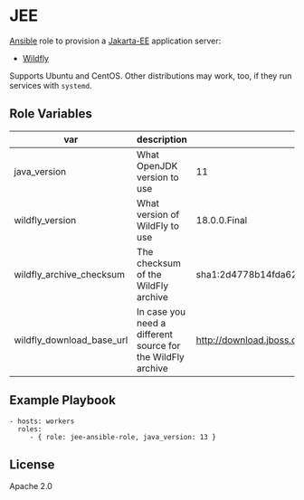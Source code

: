 JEE
===

[Ansible](https://docs.ansible.com/ansible/latest/index.html) role to provision a [Jakarta-EE](https://jakarta.ee) application server:

* [Wildfly](https://wildfly.org)

Supports Ubuntu and CentOS. Other distributions may work, too, if they run services with `systemd`.


Role Variables
--------------

| var                       | description | default |
| ------------------------- | ----------- | ------- |
| java_version              | What OpenJDK version to use | 11 |
| wildfly_version           | What version of WildFly to use | 18.0.0.Final |
| wildfly_archive_checksum  | The checksum of the WildFly archive | sha1:2d4778b14fda6257458a26943ea82988e3ae6a66 |
| wildfly_download_base_url | In case you need a different source for the WildFly archive | http://download.jboss.org/wildfly |

Example Playbook
----------------

    - hosts: workers
      roles:
         - { role: jee-ansible-role, java_version: 13 }

License
-------

Apache 2.0
